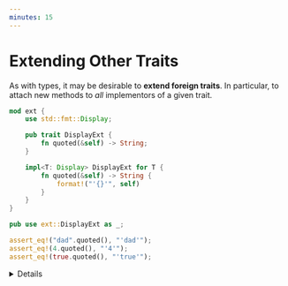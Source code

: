 ```yaml
---
minutes: 15
---
```


# Extending Other Traits

As with types, it may be desirable to **extend foreign traits**. In particular,
to attach new methods to _all_ implementors of a given trait.

```rust
mod ext {
    use std::fmt::Display;

    pub trait DisplayExt {
        fn quoted(&self) -> String;
    }

    impl<T: Display> DisplayExt for T {
        fn quoted(&self) -> String {
            format!("'{}'", self)
        }
    }
}

pub use ext::DisplayExt as _;

assert_eq!("dad".quoted(), "'dad'");
assert_eq!(4.quoted(), "'4'");
assert_eq!(true.quoted(), "'true'");
```

<details>

- Highlight how we added new behavior to _multiple_ types at once. `.quoted()`
  can be called on string slices, numbers, and booleans since they all implement
  the `Display` trait.

  This flavor of the extension trait pattern uses
  [_blanket implementations_][1].

  A blanket implementation implements a trait for all types `T` that satisfy the
  trait bounds specified in the `impl` block. In this case, the only requirement
  is that `T` implements the `Display` trait.

- Draw the students' attention to the implementation of `DisplayExt::quoted`: we
  can't make any assumptions about `T` other than that it implements `Display`.
  All our logic must either use methods from `Display` or functions/macros that
  don't require other traits.

  For example, we can call `format!` with `T`, but can't call `.to_uppercase()`
  because it is not necessarily a `String`.

  We could introduce additional trait bounds on `T`, but it would restrict the
  set of types that can leverage the extension trait.

- Conventionally, the extension trait is named after the trait it extends,
  followed by the `Ext` suffix. In the example above, `DisplayExt`.

- There are entire crates that extend standard library traits with new
  functionality.

  - `itertools` crate provides the `Itertools` trait that extends `Iterator`. It
    adds many iterator adapters, such as `interleave` and `unique`. It provides
    new algorithmic building blocks for iterator pipelines built with method
    chaining.

  - `futures` crate provides the `FutureExt` trait, which extends the `Future`
    trait with new combinators and helper methods.

## More To Explore

- Extension traits can be used by libraries to distinguish between stable and
  experimental methods.

  Stable methods are part of the trait definition.

  Experimental methods are provided via an extension trait defined in a
  different library, with a less restrictive stability policy. Some utility
  methods are then "promoted" to the core trait definition once they have been
  proven useful and their design has been refined.

- Extension traits can be used to split a [dyn-incompatible trait][2] in two:

  - A **dyn-compatible core**, restricted to the methods that satisfy
    dyn-compatibility requirements.
  - An **extension trait**, containing the remaining methods that are not
    dyn-compatible (e.g., methods with a generic parameter).

- Concrete types that implement the core trait will be able to invoke all
  methods, thanks to the blanket impl for the extension trait. Trait objects
  (`dyn CoreTrait`) will be able to invoke all methods on the core trait as well
  as those on the extension trait that don't require `Self: Sized`.

</details>

[1]: https://doc.rust-lang.org/stable/reference/glossary.html#blanket-implementation
[`itertools`]: https://docs.rs/itertools/latest/itertools/
[`Itertools`]: https://docs.rs/itertools/latest/itertools/trait.Itertools.html
[`futures`]: https://docs.rs/futures/latest/futures/
[`FutureExt`]: https://docs.rs/futures/latest/futures/future/trait.FutureExt.html
[`Future`]: https://docs.rs/futures/latest/futures/future/trait.Future.html
[2]: https://doc.rust-lang.org/reference/items/traits.html#r-items.traits.dyn-compatible
